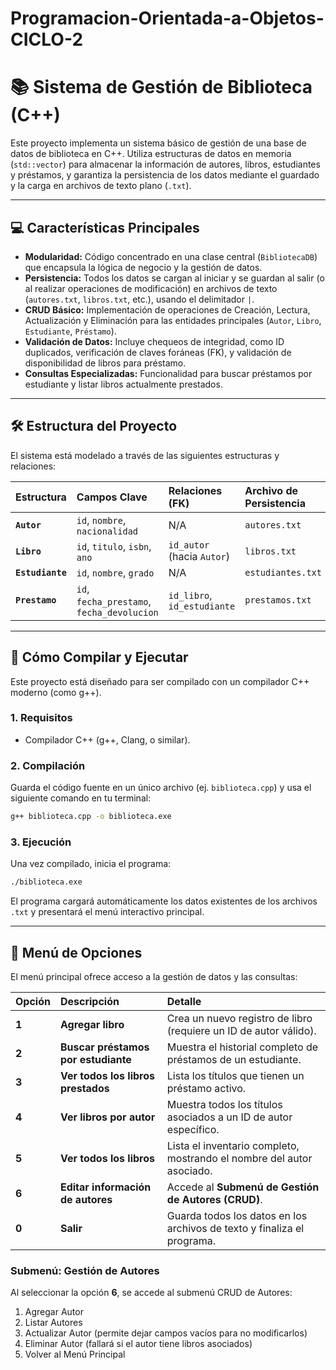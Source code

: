 # Programacion-Orientada-a-Objetos-CICLO-2

# 📚 Sistema de Gestión de Biblioteca (C++)

Este proyecto implementa un sistema básico de gestión de una base de datos de biblioteca en C++. Utiliza estructuras de datos en memoria (`std::vector`) para almacenar la información de autores, libros, estudiantes y préstamos, y garantiza la persistencia de los datos mediante el guardado y la carga en archivos de texto plano (`.txt`).

---

## 💻 Características Principales

* **Modularidad:** Código concentrado en una clase central (`BibliotecaDB`) que encapsula la lógica de negocio y la gestión de datos.
* **Persistencia:** Todos los datos se cargan al iniciar y se guardan al salir (o al realizar operaciones de modificación) en archivos de texto (`autores.txt`, `libros.txt`, etc.), usando el delimitador `|`.
* **CRUD Básico:** Implementación de operaciones de Creación, Lectura, Actualización y Eliminación para las entidades principales (`Autor`, `Libro`, `Estudiante`, `Préstamo`).
* **Validación de Datos:** Incluye chequeos de integridad, como ID duplicados, verificación de claves foráneas (FK), y validación de disponibilidad de libros para préstamo.
* **Consultas Especializadas:** Funcionalidad para buscar préstamos por estudiante y listar libros actualmente prestados.

---

## 🛠️ Estructura del Proyecto

El sistema está modelado a través de las siguientes estructuras y relaciones:

| Estructura | Campos Clave | Relaciones (FK) | Archivo de Persistencia |
| :--- | :--- | :--- | :--- |
| **`Autor`** | `id`, `nombre`, `nacionalidad` | N/A | `autores.txt` |
| **`Libro`** | `id`, `titulo`, `isbn`, `ano` | `id_autor` (hacia `Autor`) | `libros.txt` |
| **`Estudiante`** | `id`, `nombre`, `grado` | N/A | `estudiantes.txt` |
| **`Prestamo`** | `id`, `fecha_prestamo`, `fecha_devolucion` | `id_libro`, `id_estudiante` | `prestamos.txt` |

---

## 🚀 Cómo Compilar y Ejecutar

Este proyecto está diseñado para ser compilado con un compilador C++ moderno (como g++).

### 1. Requisitos
* Compilador C++ (g++, Clang, o similar).

### 2. Compilación
Guarda el código fuente en un único archivo (ej. `biblioteca.cpp`) y usa el siguiente comando en tu terminal:

```bash
g++ biblioteca.cpp -o biblioteca.exe
````

### 3\. Ejecución

Una vez compilado, inicia el programa:

```bash
./biblioteca.exe
```

El programa cargará automáticamente los datos existentes de los archivos `.txt` y presentará el menú interactivo principal.

-----

## 📖 Menú de Opciones

El menú principal ofrece acceso a la gestión de datos y las consultas:

| Opción | Descripción | Detalle |
| :--- | :--- | :--- |
| **1** | **Agregar libro** | Crea un nuevo registro de libro (requiere un ID de autor válido). |
| **2** | **Buscar préstamos por estudiante** | Muestra el historial completo de préstamos de un estudiante. |
| **3** | **Ver todos los libros prestados** | Lista los títulos que tienen un préstamo activo. |
| **4** | **Ver libros por autor** | Muestra todos los títulos asociados a un ID de autor específico. |
| **5** | **Ver todos los libros** | Lista el inventario completo, mostrando el nombre del autor asociado. |
| **6** | **Editar información de autores** | Accede al **Submenú de Gestión de Autores (CRUD)**. |
| **0** | **Salir** | Guarda todos los datos en los archivos de texto y finaliza el programa. |

### Submenú: Gestión de Autores

Al seleccionar la opción **6**, se accede al submenú CRUD de Autores:

1.  Agregar Autor
2.  Listar Autores
3.  Actualizar Autor (permite dejar campos vacíos para no modificarlos)
4.  Eliminar Autor (fallará si el autor tiene libros asociados)
5.  Volver al Menú Principal